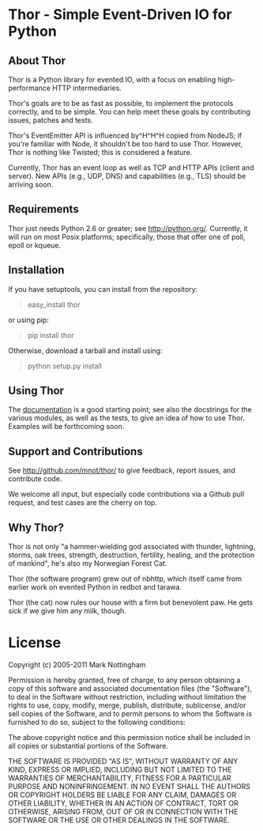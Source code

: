 
# Thor - Simple Event-Driven IO for Python

## About Thor

Thor is a Python library for evented IO, with a focus on enabling high-performance HTTP intermediaries.

Thor's goals are to be as fast as possible, to implement the protocols correctly, and to be simple. You can help meet these goals by contributing issues, patches and tests.

Thor's EventEmitter API is influenced by^H^H^H copied from NodeJS; if you're familiar with Node, it shouldn't be too hard to use Thor. However, Thor is nothing like Twisted; this is considered a feature.

Currently, Thor has an event loop as well as TCP and HTTP APIs (client and server). New APIs (e.g., UDP, DNS) and capabilities (e.g., TLS) should be arriving soon.


## Requirements

Thor just needs Python 2.6 or greater; see <http://python.org/>. Currently, it  will run on most Posix platforms; specifically, those that offer one of poll,  epoll or kqueue.


## Installation

If you have setuptools, you can install from the repository:

> easy_install thor

or using pip:

> pip install thor

Otherwise, download a tarball and install using:

> python setup.py install


## Using Thor

The [documentation](thor/doc/) is a good starting point; see also the docstrings for the various modules, as well as the tests, to give an idea of how to use Thor. Examples will be forthcoming soon.


## Support and Contributions

See <http://github.com/mnot/thor/> to give feedback, report issues, and  contribute code.

We welcome all input, but especially code contributions via a Github pull request, and test cases are the cherry on top. 


## Why Thor?

Thor is not only "a hammer-wielding god associated with thunder, lightning,  storms, oak trees, strength, destruction, fertility, healing, and the  protection of mankind", he's also my Norwegian Forest Cat.

Thor (the software program) grew out of nbhttp, which itself came from earlier work on evented Python in redbot and tarawa. 

Thor (the cat) now rules our house with a firm but benevolent paw. He gets sick if we give him any milk, though.


# License

Copyright (c) 2005-2011 Mark Nottingham

Permission is hereby granted, free of charge, to any person obtaining a copy
of this software and associated documentation files (the "Software"), to deal
in the Software without restriction, including without limitation the rights
to use, copy, modify, merge, publish, distribute, sublicense, and/or sell
copies of the Software, and to permit persons to whom the Software is
furnished to do so, subject to the following conditions:

The above copyright notice and this permission notice shall be included in
all copies or substantial portions of the Software.

THE SOFTWARE IS PROVIDED "AS IS", WITHOUT WARRANTY OF ANY KIND, EXPRESS OR
IMPLIED, INCLUDING BUT NOT LIMITED TO THE WARRANTIES OF MERCHANTABILITY,
FITNESS FOR A PARTICULAR PURPOSE AND NONINFRINGEMENT. IN NO EVENT SHALL THE
AUTHORS OR COPYRIGHT HOLDERS BE LIABLE FOR ANY CLAIM, DAMAGES OR OTHER
LIABILITY, WHETHER IN AN ACTION OF CONTRACT, TORT OR OTHERWISE, ARISING FROM,
OUT OF OR IN CONNECTION WITH THE SOFTWARE OR THE USE OR OTHER DEALINGS IN
THE SOFTWARE.
